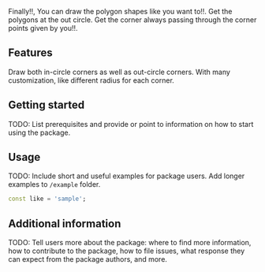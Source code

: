 Finally!!, You can draw the polygon shapes like you want to!!. Get the polygons at the out circle.  Get the corner always passing through the corner points given by you!!.

## Features

Draw both in-circle corners as well as out-circle corners. With many customization, like different radius for each corner.

## Getting started

TODO: List prerequisites and provide or point to information on how to
start using the package.

## Usage

TODO: Include short and useful examples for package users. Add longer examples
to `/example` folder.

```dart
const like = 'sample';
```

## Additional information

TODO: Tell users more about the package: where to find more information, how to
contribute to the package, how to file issues, what response they can expect
from the package authors, and more.
